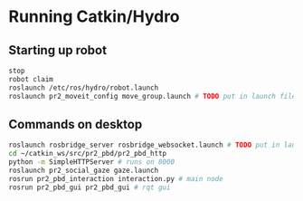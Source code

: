 # Running Catkin/Hydro

## Starting up robot
```bash
stop
robot claim
roslaunch /etc/ros/hydro/robot.launch
roslaunch pr2_moveit_config move_group.launch # TODO put in launch file
```

## Commands on desktop
```bash
roslaunch rosbridge_server rosbridge_websocket.launch # TODO put in launch file
cd ~/catkin_ws/src/pr2_pbd/pr2_pbd_http
python -m SimpleHTTPServer # runs on 8000
roslaunch pr2_social_gaze gaze.launch
rosrun pr2_pbd_interaction interaction.py # main node
rosrun pr2_pbd_gui pr2_pbd_gui # rqt gui
```
